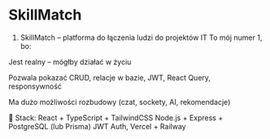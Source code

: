 # SkillMatch

 1. SkillMatch – platforma do łączenia ludzi do projektów IT
To mój numer 1, bo:

Jest realny – mógłby działać w życiu

Pozwala pokazać CRUD, relacje w bazie, JWT, React Query, responsywność

Ma dużo możliwości rozbudowy (czat, sockety, AI, rekomendacje)

🔧 Stack:
React + TypeScript + TailwindCSS
Node.js + Express + PostgreSQL (lub Prisma)
JWT Auth, Vercel + Railway